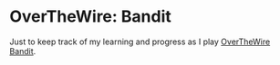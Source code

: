 # OverTheWire: Bandit

Just to keep track of my learning and progress as I play [OverTheWire Bandit](https://overthewire.org/wargames/bandit/).
